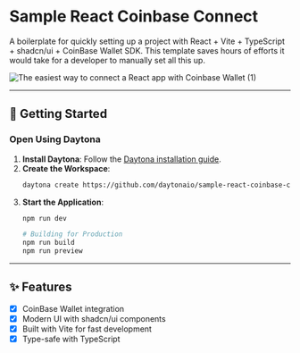 # Sample React Coinbase Connect

A boilerplate for quickly setting up a project with React + Vite + TypeScript + shadcn/ui + CoinBase Wallet SDK. This template saves hours of efforts it would take for a developer to manually set all this up.

![The easiest way to connect a React app with Coinbase Wallet (1)](https://github.com/user-attachments/assets/88ecbaec-2ff5-4ed9-b8c6-fd4ad4a41440)

---

## 🚀 Getting Started  

### Open Using Daytona  

1. **Install Daytona**: Follow the [Daytona installation guide](https://www.daytona.io/docs/installation/installation/).  
2. **Create the Workspace**:  
   ```bash  
   daytona create https://github.com/daytonaio/sample-react-coinbase-connect 
   ```  
3. **Start the Application**:  
   ```bash  
   npm run dev
   
   # Building for Production
   npm run build
   npm run preview
   ```  
---

## ✨ Features  

- [x] CoinBase Wallet integration
- [x] Modern UI with shadcn/ui components
- [x] Built with Vite for fast development
- [x] Type-safe with TypeScript
